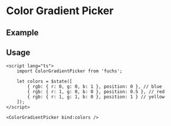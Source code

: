 <script lang="ts">
	import ColorGradientPickerExample from './Example.svelte';
</script>

# Color Gradient Picker

## Example

<ColorGradientPickerExample />

## Usage

```svelte
<script lang="ts">
	import ColorGradientPicker from 'fuchs';

	let colors = $state([
		{ rgb: { r: 0, g: 0, b: 1 }, position: 0 }, // blue
		{ rgb: { r: 1, g: 0, b: 0 }, position: 0.5 }, // red
		{ rgb: { r: 1, g: 1, b: 0 }, position: 1 } // yellow
	]);
</script>

<ColorGradientPicker bind:colors />
```

